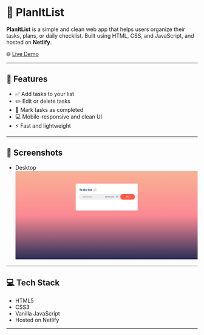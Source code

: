 # 📝 PlanItList

**PlanItList** is a simple and clean web app that helps users organize their tasks, plans, or daily checklist. Built using HTML, CSS, and JavaScript, and hosted on **Netlify**.

🌐 [Live Demo](https://planitlist.netlify.app)

---

## 🚀 Features

- ✅ Add tasks to your list  
- ✏️ Edit or delete tasks  
- 📌 Mark tasks as completed  
- 💻 Mobile-responsive and clean UI  
- ⚡ Fast and lightweight  

---

## 📸 Screenshots

 - Desktop
 ![Homepage](images/screenshot.png)


---

## 💻 Tech Stack

- HTML5  
- CSS3  
- Vanilla JavaScript  
- Hosted on Netlify  

---
